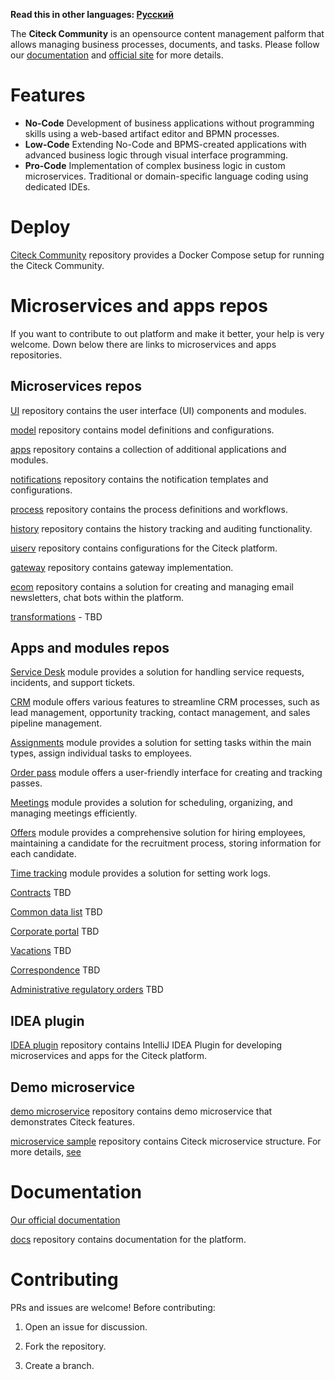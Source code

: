 **Read this in other languages: [Русский](README.RU.MD)**

The **Citeck Community** is an opensource content management palform that allows managing business processes, documents, and tasks.
Please follow our [documentation](https://citeck-ecos.readthedocs.io/) and [official site](https://www.citeck.ru/) for more details.

# Features

* **No-Code** Development of business applications without programming skills using a web-based artifact editor and BPMN processes.
* **Low-Code** Extending No-Code and BPMS-created applications with advanced business logic through visual interface programming.
* **Pro-Code** Implementation of complex business logic in custom microservices. Traditional or domain-specific language coding using dedicated IDEs.

# Deploy

[Citeck Community](https://github.com/Citeck/citeck-community) repository provides a Docker Compose setup for running the Citeck Community.

# Microservices and apps repos

If you want to contribute to out platform and make it better, your help is very welcome. Down below there are links to microservices and apps repositories.

## Microservices repos

[UI](https://github.com/Citeck/ecos-ui) repository contains the user interface (UI) components and modules.

[model](https://github.com/Citeck/ecos-model) repository contains model definitions and configurations.

[apps](https://github.com/Citeck/ecos-apps)  repository contains a collection of additional applications and modules.

[notifications](https://github.com/Citeck/ecos-notifications) repository contains the notification templates and configurations.

[process](https://github.com/Citeck/ecos-process) repository contains the process definitions and workflows.

[history](https://github.com/Citeck/ecos-history) repository contains the history tracking and auditing functionality.

[uiserv](https://github.com/Citeck/ecos-uiserv) repository contains configurations for the Citeck platform.

[gateway](https://github.com/Citeck/ecos-gateway) repository contains gateway implementation.

[ecom](https://github.com/Citeck/ecos-ecom) repository contains a solution for creating and managing email newsletters, chat bots within the platform.

[transformations]() - TBD

## Apps and modules repos

[Service Desk](https://github.com/Citeck/ecos-service-desk) module provides a solution for handling service requests, incidents, and support tickets. 

[CRM](https://github.com/Citeck/ecos-crm) module offers various features to streamline CRM processes, such as lead management, opportunity tracking, contact management, and sales pipeline management.

[Assignments](https://github.com/Citeck/ecos-assignments) module provides a solution for setting tasks within the main types, assign individual tasks to employees.

[Order pass](https://github.com/Citeck/ecos-order-pass) module offers a user-friendly interface for creating and tracking passes. 

[Meetings](https://github.com/Citeck/ecos-meetings) module provides a  solution for scheduling, organizing, and managing meetings efficiently. 

[Offers](https://github.com/Citeck/ecos-offers) module provides a comprehensive solution for hiring employees, maintaining a candidate for the recruitment process, storing information for each candidate.

[Time tracking](https://github.com/Citeck/ecos-time-tracking) module provides a solution for setting work logs.

[Contracts]() TBD

[Common data list]() TBD

[Corporate portal]() TBD

[Vacations]() TBD

[Correspondence]() TBD

[Administrative regulatory orders]() TBD

## IDEA plugin

[IDEA plugin](https://github.com/Citeck/ecos-idea-plugin) repository contains IntelliJ IDEA Plugin for developing microservices and apps for the Citeck platform.
	
## Demo microservice

[demo microservice](https://github.com/Citeck/ecos-demo-app) repository contains demo microservice that demonstrates Citeck features.

[microservice sample](https://github.com/Citeck/ecos-webapp-sample/tree/main/minimal-sample) repository contains Citeck microservice structure. For more details, [see](https://citeck-ecos.readthedocs.io/ru/latest/general/Microservices/new_microservice.html)
		
# Documentation

[Our official documentation](https://citeck-ecos.readthedocs.io/)

[docs](https://github.com/Citeck/ecos-docs) repository contains documentation for the platform.

# Contributing

PRs and issues are welcome! Before contributing:

1. Open an issue for discussion.

2. Fork the repository.

3. Create a branch.
